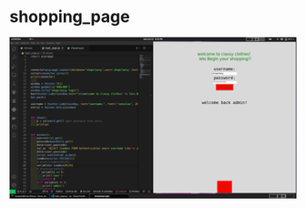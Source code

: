 # shopping_page
<img src="https://github.com/BOOPESH-foxy/shopping_pg/blob/main/Screenshot%20from%202022-06-19%2020-35-06.png"/>
